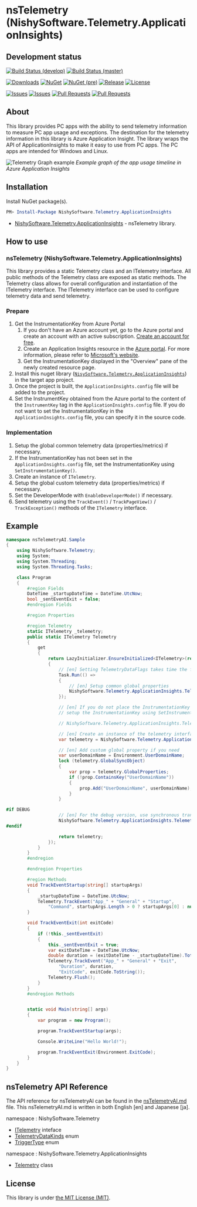 # nsTelemetry (NishySoftware.Telemetry.ApplicationInsights)

## Development status

[![Build Status (develop)](https://nishy-software.visualstudio.com/nsTelemetry/_apis/build/status/nishy2000.nsTelemetry?branchName=develop&label=develop)](https://nishy-software.visualstudio.com/nsTelemetry/_build/latest?definitionId=6&branchName=develop)
[![Build Status (master)](https://nishy-software.visualstudio.com/nsTelemetry/_apis/build/status/nishy2000.nsTelemetry?branchName=master&label=master)](https://nishy-software.visualstudio.com/nsTelemetry/_build/latest?definitionId=6&branchName=master)

[![Downloads](https://img.shields.io/nuget/dt/NishySoftware.Telemetry.ApplicationInsights.svg?style=flat-square&label=downloads)](https://www.nuget.org/packages/NishySoftware.Telemetry.ApplicationInsights/)
[![NuGet](https://img.shields.io/nuget/v/NishySoftware.Telemetry.ApplicationInsights.svg?style=flat-square)](https://www.nuget.org/packages/NishySoftware.Telemetry.ApplicationInsights/)
[![NuGet (pre)](https://img.shields.io/nuget/vpre/NishySoftware.Telemetry.ApplicationInsights.svg?style=flat-square&label=nuget-pre)](https://www.nuget.org/packages/NishySoftware.Telemetry.ApplicationInsights/)
[![Release](https://img.shields.io/github/release/nishy2000/nsTelemetry.svg?style=flat-square)](https://github.com/nishy2000/nsTelemetry/releases)
[![License](https://img.shields.io/github/license/nishy2000/nsTelemetry.svg?style=flat-square)](https://github.com/nishy2000/nsTelemetry/blob/master/LICENSE)

[![Issues](https://img.shields.io/github/issues/nishy2000/nsTelemetry.svg?style=flat-square)](https://github.com/nishy2000/nsTelemetry/issues)
[![Issues](https://img.shields.io/github/issues-closed/nishy2000/nsTelemetry.svg?style=flat-square)](https://github.com/nishy2000/nsTelemetry/issues?q=is%3Aissue+is%3Aclosed)
[![Pull Requests](https://img.shields.io/github/issues-pr/nishy2000/nsTelemetry.svg?style=flat-square)](https://github.com/nishy2000/nsTelemetry/pulls)
[![Pull Requests](https://img.shields.io/github/issues-pr-closed/nishy2000/nsTelemetry.svg?style=flat-square)](https://github.com/nishy2000/nsTelemetry/pulls?q=is%3Apr+is%3Aclosed)

## About

This library provides PC apps with the ability to send telemetry information to measure PC app usage and exceptions.
The destination for the telemetry information in this library is Azure Application Insight.
The library wraps the API of ApplicationInsights to make it easy to use from PC apps.
The PC apps are intended for Windows and Linux.

![Telemetry Graph example](images/nsTelemetry-AppInsight-sample-en.png "Example graph of the app usage timeline in Azure Application Insights")
*Example graph of the app usage timeline in Azure Application Insights*

## Installation

Install NuGet package(s).

```powershell
PM> Install-Package NishySoftware.Telemetry.ApplicationInsights
```

* [NishySoftware.Telemetry.ApplicationInsights](https://www.nuget.org/packages/NishySoftware.Telemetry.ApplicationInsights/) - nsTelemetry library.

## How to use

### nsTelemetry (NishySoftware.Telemetry.ApplicationInsights)

This library provides a static Telemetry class and an ITelemetry interface.
All public methods of the Telemetry class are exposed as static methods.
The Telemetry class allows for overall configuration and instantiation of the ITelemetry interface.
The ITelemetry interface can be used to configure telemetry data and send telemetry.

### Prepare

1. Get the InstrumentationKey from Azure Portal
   1. If you don't have an Azure account yet, go to the Azure portal and create an account with an active subscription. [Create an account for free](https://azure.microsoft.com/free/dotnet).
   2. Create an Application Insights resource in the [Azure portal](https://portal.azure.com/). For more information, please refer to [Microsoft's website](https://docs.microsoft.com/azure/azure-monitor/app/create-new-resource).
   3. Get the InstrumentationKey displayed in the "Overview" pane of the newly created resource page.
2. Install this nuget library ([`NisySoftware.Telemetry.ApplicationInsights`](https://www.nuget.org/packages/NishySoftware.Telemetry.ApplicationInsights/)) in the target app project.
3. Once the project is built, the `ApplicationInsights.config` file will be added to the project.
4. Set the InstrumentKey obtained from the Azure portal to the content of the `InstrumentKey` tag in the `ApplicationInsights.config` file.
   If you do not want to set the InstrumentationKey in the `ApplicationInsights.config` file, you can specify it in the source code.

### Implementation

1. Setup the global common telemetry data (properties/metrics) if necessary.
2. If the InstrumentationKey has not been set in the `ApplicationInsights.config` file, set the InstrumentationKey using `SetInstrumentationKey()`.
3. Create an instance of `ITelemetry`.
4. Setup the global custom telemetry data (properties/metrics) if necessary.
5. Set the DeveloperMode with `EnableDeveloperMode()` if necessary.
6. Send telemetry using the `TrackEvent()` / `TrackPageView()` / `TrackException()` methods of the `ITelemetry` interface.

## Example

```csharp
namespace nsTelemetryAI.Sample
{
    using NishySoftware.Telemetry;
    using System;
    using System.Threading;
    using System.Threading.Tasks;

    class Program
    {
        #region Fields
        DateTime _startupDateTime = DateTime.UtcNow;
        bool _sentEventExit = false;
        #endregion Fields

        #region Properties

        #region Telemetry
        static ITelemetry _telemetry;
        public static ITelemetry Telemetry
        {
            get
            {
                return LazyInitializer.EnsureInitialized<ITelemetry>(ref _telemetry, () =>
                {
                    // [en] Setting TelemetryDataFlags takes time the first time, so set it asynchronously.
                    Task.Run(() =>
                    {
                        // [en] Setup common global properties
                        NishySoftware.Telemetry.ApplicationInsights.Telemetry.CommonDataKinds = TelemetryDataKinds.All;
                    });

                    // [en] If you do not place the InstrumentationKey in ApplicationInsights.config file,
                    // setup the InstrumentationKey using SetInstrumentationKey().

                    // NishySoftware.Telemetry.ApplicationInsights.Telemetry.SetInstrumentationKey("your InstrumentationKey");

                    // [en] Create an instance of the telemetry interface
                    var telemetry = NishySoftware.Telemetry.ApplicationInsights.Telemetry.CreateTelemetry();

                    // [en] Add custom global property if you need
                    var userDomainName = Environment.UserDomainName;
                    lock (telemetry.GlobalSyncObject)
                    {
                        var prop = telemetry.GlobalProperties;
                        if (!prop.ContainsKey("UserDomainName"))
                        {
                            prop.Add("UserDomainName", userDomainName);
                        }
                    }

#if DEBUG
                    // [en] For the debug version, use synchronous transmission if you need.
                    NishySoftware.Telemetry.ApplicationInsights.Telemetry.EnableDeveloperMode(false);
#endif

                    return telemetry;
                });
            }
        }
        #endregion

        #endregion Properties

        #region Methods
        void TrackEventStartup(string[] startupArgs)
        {
            _startupDateTime = DateTime.UtcNow;
            Telemetry.TrackEvent("App_" + "General" + "Startup",
                "Command", startupArgs.Length > 0 ? startupArgs[0] : null);
        }

        void TrackEventExit(int exitCode)
        {
            if (!this._sentEventExit)
            {
                this._sentEventExit = true;
                var exitDateTime = DateTime.UtcNow;
                double duration = (exitDateTime - _startupDateTime).TotalSeconds;
                Telemetry.TrackEvent("App_" + "General" + "Exit",
                    "Duration", duration,
                    "ExitCode", exitCode.ToString());
                Telemetry.Flush();
            }
        }
        #endregion Methods


        static void Main(string[] args)
        {
            var program = new Program();

            program.TrackEventStartup(args);

            Console.WriteLine("Hello World!");

            program.TrackEventExit(Environment.ExitCode);
        }
    }
}
```

## nsTelemetry API Reference

The API reference for nsTelemetryAI can be found in the [nsTelemetryAI.md](nsTelemetryAI.md) file.
This nsTelemetryAI.md is written in both English [en] and Japanese [ja].

namespace : NishySoftware.Telemetry

- [ITelemetry](nsTelemetryAI.md#T-NishySoftware-Telemetry-ITelemetry) inteface
- [TelemetryDataKinds](nsTelemetryAI.md#T-NishySoftware-Telemetry-TelemetryDataKinds) enum
- [TriggerType](nsTelemetryAI.md#T-NishySoftware-Telemetry-TriggerType) enum

namespace : NishySoftware.Telemetry.ApplicationInsights
- [Telemetry](nsTelemetryAI.md#T-NishySoftware-Telemetry-ApplicationInsights-Telemetry) class

## License

This library is under [the MIT License (MIT)](LICENSE).